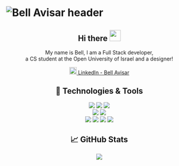 # ![Bell Avisar header](https://s1.gifyu.com/images/Red-and-Blue-Dynamic-Teacher-Linkedin-Banner.gif)
<div align='center'>
  
## Hi there <img src="https://raw.githubusercontent.com/MartinHeinz/MartinHeinz/master/wave.gif" width="30px">

<p> My name is Bell, I am a Full Stack developer, <br>
  a CS student at the Open University of Israel and a designer! </p>
<a href="https://www.linkedin.com/in/bell-avisar/"><img height="20" src="https://github.com/WaylonWalker/WaylonWalker/blob/main/icon/linkedin.png?raw=true">  LinkedIn - Bell Avisar</a>


## 🔧 Technologies & Tools 

![](https://img.shields.io/badge/Code-JavaScript-informational?style=flat&logo=javascript&logoColor=white&color=F46530)
![](https://img.shields.io/badge/DataBase-MongoDB-informational?style=flat&logo=mongodb&logoColor=white&color=F46530)
![](https://img.shields.io/badge/Editor-VScode-informational?style=flat&logo=visual-studio-code&logoColor=white&color=F46530) <br>
![](https://img.shields.io/badge/Code-CSS-informational?style=flat&logo=css&logoColor=white&color=F46530)
![](https://img.shields.io/badge/FrameWork-Angular-informational?style=flat&logo=AngularJS&logoColor=white&color=F46530)<br>
![](https://img.shields.io/badge/Code-HTML-informational?style=flat&logo=html&logoColor=white&color=F46530) 
![](https://img.shields.io/badge/FreamWork-Express.js-informational?style=flat&logo=expressjs&logoColor=white&color=F46530)
![](https://img.shields.io/badge/FreamWork-Node.js-informational?style=flat&logo=nodejs&logoColor=white&color=F46530)
![](https://img.shields.io/badge/Code-Java-informational?style=flat&logo=java&logoColor=white&color=F46530)


## 📈 GitHub Stats
<a href="https://github.com/bellavis/bellavis">
  <img align="center" src="https://github-readme-stats.vercel.app/api/top-langs/?username=bellavis&theme=radical" />
</a>

</div>
